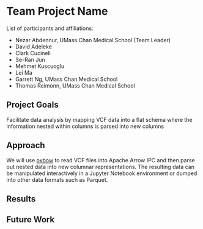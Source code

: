 # Team Project Name

List of participants and affiliations:
- Nezar Abdennur, UMass Chan Medical School (Team Leader)
- David Adeleke
- Clark Cucinell
- Se-Ran Jun
- Mehmet Kuscuoglu
- Lei Ma
- Garrett Ng, UMass Chan Medical School
- Thomas Reimonn, UMass Chan Medical School

## Project Goals
Facilitate data analysis by mapping VCF data into a flat schema where the information nested within columns is parsed into new columns

## Approach
We will use [oxbow](https://github.com/abdenlab/oxbow) to read VCF files into Apache Arrow IPC and then parse out nested data into new columnar representations. The resulting data can be manipulated interactively in a Jupyter Notebook environment or dumped into other data formats such as Parquet.

## Results

## Future Work
